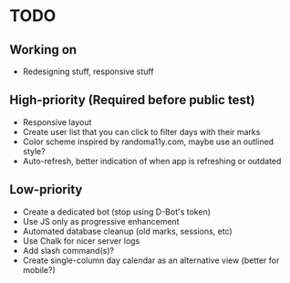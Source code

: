 # TODO

## Working on

- Redesigning stuff, responsive stuff

## High-priority (Required before public test)

- Responsive layout
- Create user list that you can click to filter days with their marks
- Color scheme inspired by randoma11y.com, maybe use an outlined style?
- Auto-refresh, better indication of when app is refreshing or outdated

## Low-priority

- Create a dedicated bot (stop using D-Bot's token)
- Use JS only as progressive enhancement
- Automated database cleanup (old marks, sessions, etc)
- Use Chalk for nicer server logs
- Add slash command(s)?
- Create single-column day calendar as an alternative view (better for mobile?)
